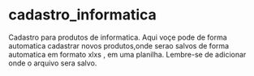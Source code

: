 # cadastro_informatica
Cadastro para produtos de informatica.
Aqui voçe pode de forma automatica cadastrar novos produtos,onde serao salvos de forma automatica em formato xlxs , em uma planilha.
Lembre-se de adicionar onde o arquivo sera salvo.
